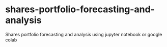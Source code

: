 # shares-portfolio-forecasting-and-analysis
Shares portfolio forecasting and analysis using jupyter notebook or google colab
